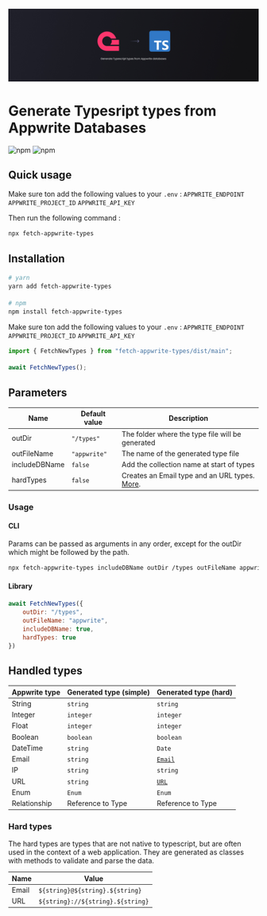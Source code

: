 ![fetch-appwrite-types banner](./readme-banner.jpg)

# Generate Typesript types from Appwrite Databases

![npm](https://img.shields.io/npm/dt/fetch-appwrite-types)
![npm](https://img.shields.io/npm/v/fetch-appwrite-types)

## Quick usage
Make sure ton add the following values to your ```.env``` :
```APPWRITE_ENDPOINT```
```APPWRITE_PROJECT_ID```
```APPWRITE_API_KEY```

Then run the following command :

```bash
npx fetch-appwrite-types
```

## Installation
```bash
# yarn
yarn add fetch-appwrite-types

# npm
npm install fetch-appwrite-types
```

Make sure ton add the following values to your ```.env``` :
```APPWRITE_ENDPOINT```
```APPWRITE_PROJECT_ID```
```APPWRITE_API_KEY```

```javascript
import { FetchNewTypes } from "fetch-appwrite-types/dist/main";

await FetchNewTypes();
```

## Parameters
| Name    | Default value            | Description                                       |
|---------|--------------------------|---------------------------------------------------|
| outDir  | ```"/types"``` | The folder where the type file will be generated  |
| outFileName   | `"appwrite"`  | The name of the generated type file               |
| includeDBName | ```false```              | Add the collection name at start of types         |
| hardTypes   | ```false```              | Creates an Email type and an URL types. [More](#hard-types). |

### Usage
#### CLI
Params can be passed as arguments in any order, except for the outDir which might be followed by the path.
```bash
npx fetch-appwrite-types includeDBName outDir /types outFileName appwrite hardTypes
```

#### Library
```javascript
await FetchNewTypes({
    outDir: "/types",
    outFileName: "appwrite",
    includeDBName: true,
    hardTypes: true
})
```

## Handled types

| Appwrite type | Generated type (simple) | Generated type (hard)      |
|---------------|-------------------------|----------------------------|
| String        | ```string```                  | ```string```               |
| Integer       | ```integer```                 | ```integer```              |
| Float         | ```integer```                 | ```integer```              |
| Boolean       | ```boolean```                 | ```boolean```              |
| DateTime      | ```string```                  | ```Date```                 |
| Email         | ```string```                  | [```Email```](#hard-types) |
| IP            | ```string```                  | ```string```               |
| URL           | ```string```                  | [```URL```](#hard-types)   |
| Enum          | ```Enum```                    | ```Enum```                 |
| Relationship  | Reference to Type       | Reference to Type          |

### Hard types
The hard types are types that are not native to typescript, but are often used in the context of a web application. They are generated as classes with methods to validate and parse the data.

| Name | Value |
|------|-------|
| Email | ```${string}@${string}.${string}``` |
| URL | ```${string}://${string}.${string}``` |
